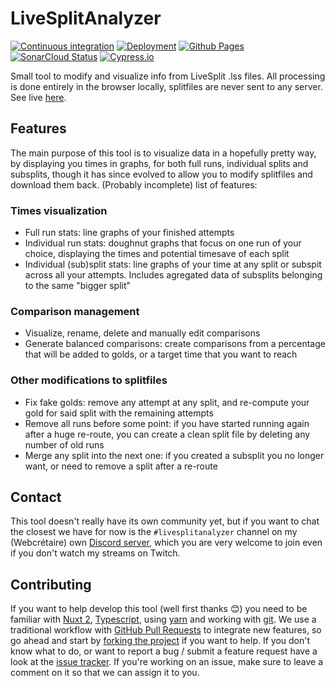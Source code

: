 # LiveSplitAnalyzer

[![Continuous integration](https://github.com/Webcretaire/LiveSplitAnalyzer/actions/workflows/ci.yml/badge.svg)](https://github.com/Webcretaire/LiveSplitAnalyzer/actions/workflows/ci.yml)
[![Deployment](https://github.com/Webcretaire/LiveSplitAnalyzer/actions/workflows/cd.yml/badge.svg)](https://github.com/Webcretaire/LiveSplitAnalyzer/actions/workflows/cd.yml)
[![Github Pages](https://img.shields.io/github/deployments/Webcretaire/LiveSplitAnalyzer/github-pages?label=Github%20Pages)](https://github.com/Webcretaire/LiveSplitAnalyzer/deployments/activity_log?environment=github-pages)
[![SonarCloud Status](https://sonarcloud.io/api/project_badges/measure?project=Webcretaire_LiveSplitAnalyzer&metric=alert_status)](https://sonarcloud.io/dashboard/?id=Webcretaire_LiveSplitAnalyzer)
[![Cypress.io](https://img.shields.io/badge/tested%20with-Cypress-04C38E.svg)](https://www.cypress.io/)

Small tool to modify and visualize info from LiveSplit .lss files. All processing is done entirely in the browser locally, splitfiles are never sent to any server. See live [here](https://webcretaire.github.io/LiveSplitAnalyzer/).

## Features

The main purpose of this tool is to visualize data in a hopefully pretty way, by displaying you times in graphs, for both full runs, individual splits and subsplits, though it has since evolved to allow you to modify splitfiles and download them back. (Probably incomplete) list of features:

### Times visualization

- Full run stats: line graphs of your finished attempts
- Individual run stats: doughnut graphs that focus on one run of your choice, displaying the times and potential timesave of each split
- Individual (sub)split stats: line graphs of your time at any split or subspit across all your attempts. Includes agregated data of subsplits belonging to the same "bigger split"

### Comparison management

- Visualize, rename, delete and manually edit comparisons
- Generate balanced comparisons: create comparisons from a percentage that will be added to golds, or a target time that you want to reach

### Other modifications to splitfiles

- Fix fake golds: remove any attempt at any split, and re-compute your gold for said split with the remaining attempts
- Remove all runs before some point: if you have started running again after a huge re-route, you can create a clean split file by deleting any number of old runs
- Merge any split into the next one: if you created a subsplit you no longer want, or need to remove a split after a re-route

## Contact

This tool doesn't really have its own community yet, but if you want to chat the closest we have for now is the `#livesplitanalyzer` channel on my (Webcrétaire) own [Discord server](https://discord.gg/RBPYTBtFBw), which you are very welcome to join even if you don't watch my streams on Twitch.

## Contributing

If you want to help develop this tool (well first thanks 😊) you need to be familiar with [Nuxt 2](https://nuxtjs.org), [Typescript](https://www.typescriptlang.org), using [yarn](https://yarnpkg.com) and working with [git](https://git-scm.com). We use a traditional workflow with [GitHub Pull Requests](https://github.com/Webcretaire/LiveSplitAnalyzer/pulls) to integrate new features, so go ahead and start by [forking the project](https://github.com/Webcretaire/LiveSplitAnalyzer/fork) if you want to help. If you don't know what to do, or want to report a bug / submit a feature request have a look at the [issue tracker](https://github.com/Webcretaire/LiveSplitAnalyzer/issues). If you're working on an issue, make sure to leave a comment on it so that we can assign it to you.